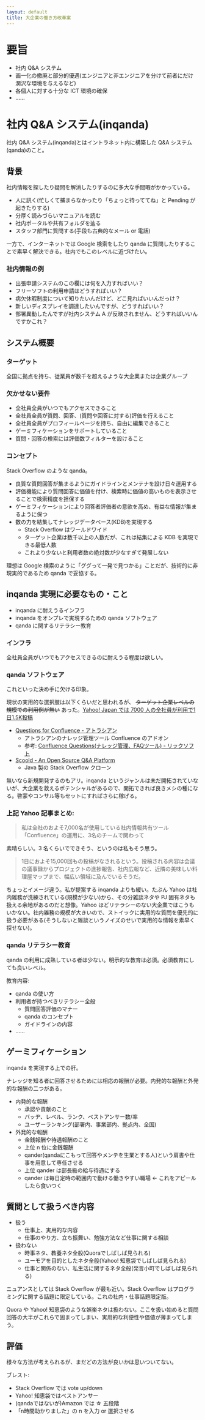 ```yaml
---
layout: default
title: 大企業の働き方改革案
---
```


# 要旨
- 社内 Q&A システム
- 画一化の撤廃と部分的優遇(エンジニアと非エンジニアを分けて前者にだけ潤沢な環境を与えるなど)
- 各個人に対する十分な ICT 環境の確保
- ……

# 社内 Q&A システム(inqanda)
社内 Q&A システム(inqanda)とはイントラネット内に構築した Q&A システム(qanda)のこと。

## 背景
社内情報を探したり疑問を解消したりするのに多大な手間暇がかかっている。

- 人に訊く(忙しくて捕まらなかったり「ちょっと待っててね」と Pending が起きたりする)
- 分厚く読みづらいマニュアルを読む
- 社内ポータルや共有フォルダを辿る
- スタッフ部門に質問する(手段も古典的なメール or 電話)

一方で、インターネットでは Google 検索をしたり qanda に質問したりすることで素早く解決できる。社内でもこのレベルに近づけたい。

### 社内情報の例
- 出張申請システムのこの欄には何を入力すればいい？
- フリーソフトの利用申請はどうすればいい？
- 病欠休暇制度について知りたいんだけど、どこ見ればいいんだっけ？
- 新しいディスプレイを調達したいんですが、どうすればいい？
- 部署異動したんですが社内システム A が反映されません、どうすればいいんですかこれ？

## システム概要

### ターゲット
全国に拠点を持ち、従業員が数千を超えるような大企業または企業グループ

### 欠かせない要件
- 全社員全員がいつでもアクセスできること
- 全社員全員が質問、回答、(質問や回答に対する)評価を行えること
- 全社員全員がプロフィールページを持ち、自由に編集できること
- ゲーミフィケーションをサポートしていること
- 質問・回答の検索には評価数フィルターを設けること

### コンセプト
Stack Overflow のような qanda。

- 良質な質問回答が集まるようにガイドラインとメンテナを設け日々運用する
- 評価機能により質問回答に価値を付け、検索時に価値の高いものを表示させることで検索精度を担保する
- ゲーミフィケーションにより回答者評価者の意欲を高め、有益な情報が集まるように保つ
- 数の力を結集してナレッジデータベース(KDB)を実現する
  - Stack Overflow はワールドワイド
  - ターゲット企業は数千以上の人数だが、これは結集による KDB を実現できる最低人数
  - これより少ないと利用者数の絶対数が少なすぎて発展しない

理想は Google 検索のように「ググって一発で見つかる」ことだが、技術的に非現実的であるため qanda で妥協する。

## inqanda 実現に必要なもの・こと
- inqanda に耐えうるインフラ
- inqanda をオンプレで実現するための qanda ソフトウェア
- qanda に関するリテラシー教育

### インフラ
全社員全員がいつでもアクセスできるのに耐えうる程度は欲しい。

### qanda ソフトウェア
これといった決め手に欠ける印象。

現状の実用的な選択肢は以下くらいだと思われるが、 ~~ターゲット企業レベルの規模での利用例が無い~~ あった。[Yahoo! Japan では 7000 人の全社員が利用で1日1.5K投稿](https://seleck.cc/486)

- [Questions for Confluence - アトラシアン](https://ja.atlassian.com/software/confluence/questions)
  - アトラシアンのナレッジ管理ツール Confluence のアドオン
  - 参考: [Confluence Questions(ナレッジ管理、FAQツール) - リックソフト](https://www.ricksoft.jp/atlassian/confluence-questions/)
- [Scoold - An Open Source Q&A Platform](https://scoold.com/)
  - Java 製の Stack Overflow クローン

無いなら新規開発するのもアリ。inqanda というジャンルは未だ開拓されていないが、大企業を救えるポテンシャルがあるので、開拓できれば良きメシの種になる。啓蒙やコンサル等もセットにすればさらに稼げる。

### 上記 Yahoo 記事まとめ:
> 私は全社のおよそ7,000名が使用している社内情報共有ツール「Confluence」の運用に、3名のチームで関わって

素晴らしい。3 名くらいでできそう、というのは私もそう思う。

> 1日におよそ15,000回もの投稿がなされるという。投稿される内容は会議の議事録からプロジェクトの進捗報告、社内広報など、近隣の美味しい料理屋マップまで、幅広い領域に及んでいるそうだ。

ちょっとイメージ違う。私が提案する inqanda よりも緩い。たぶん Yahoo は社内雑務が洗練されている(規模が少ない)から、その分雑談ネタや PJ 固有ネタも扱える余地があるのだと想像。Yahoo ほどリテラシーのない大企業ではこうもいかない。社内雑務の規模が大きいので、ストイックに実用的な質問を優先的に扱う必要がある(そうしないと雑談というノイズのせいで実用的な情報を素早く探せない)。

### qanda リテラシー教育
qanda の利用に成熟している者は少ない。明示的な教育は必須。必須教育にしても良いレベル。

教育内容:

- qanda の使い方
- 利用者が持つべきリテラシー全般
  - 質問回答評価のマナー
  - qanda のコンセプト
  - ガイドラインの内容
- ……

## ゲーミフィケーション
inqanda を実現する上での肝。

ナレッジを知る者に回答させるためには相応の報酬が必要。内発的な報酬と外発的な報酬の二つがある。

- 内発的な報酬
  - 承認や貢献のこと
  - バッヂ、レベル、ランク、ベストアンサー数/率
  - ユーザーランキング(部署内、事業部内、拠点内、全国)
- 外発的な報酬
  - 金銭報酬や待遇報酬のこと
  - 上位 n 位に金銭報酬
  - qander(qandaにこもって回答やメンテを生業とする人)という肩書や仕事を用意して専任させる
  - 上位 qander は部長級の給与待遇にする
  - qander は毎日定時の範囲内で動ける働きやすい職場 ← これをアピールしたら食いつく

## 質問として扱うべき内容
- 扱う
  - 仕事上、実用的な内容
  - 仕事のやり方、立ち振舞い、勉強方法など仕事に関する相談
- 扱わない
  - 時事ネタ、教養ネタ全般(Quoraでしばしば見られる)
  - ユーモアを目的としたネタ全般(Yahoo! 知恵袋でしばしば見られる)
  - 仕事と関係のない、私生活に関するネタ全般(発言小町でしばしば見られる)

ニュアンスとしては Stack Overflow が最も近い。Stack Overflow はプログラミングに関する話題に限定している。これの社内・仕事話題限定版。

Quora や Yahoo! 知恵袋のような娯楽ネタは扱わない。ここを扱い始めると質問回答の大半がこれらで固まってしまい、実用的な利便性や価値が薄まってしまう。

## 評価
様々な方法が考えられるが、まだどの方法が良いかは思いついてない。

ブレスト:

- Stack Overflow では vote up/down
- Yahoo! 知恵袋ではベストアンサー
- (qandaではないが)Amazon では ☆ 五段階
- 「n時間助かりました」の n を入力 or 選択させる

